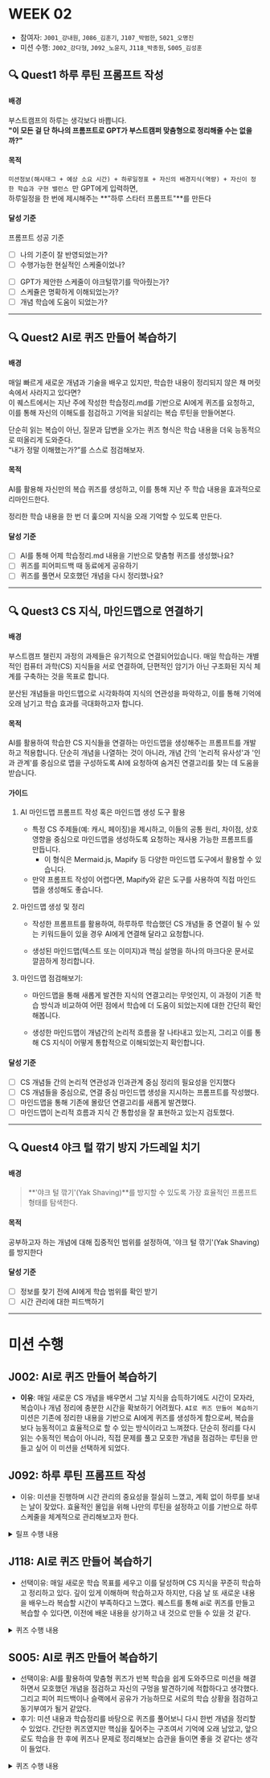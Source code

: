 # WEEK 02

- 참여자: `J001_강내원`, `J086_김훈기`, `J107_박범한`, `S021_오명진`
- 미션 수행: `J002_강다형`, `J092_노윤지`, `J118_박종원`, `S005_김성훈`

<!-- # 퀘스트 선정 및 가이드라인 -->

## 🔍 Quest1 하루 루틴 프롬프트 작성

#### 배경

부스트캠프의 하루는 생각보다 바쁩니다.  
**"이 모든 걸 단 하나의 프롬프트로 GPT가 부스트캠퍼 맞춤형으로 정리해줄 수는 없을까?"**

#### 목적

`미션정보(해시태그 + 예상 소요 시간) + 하루일정표 + 자신의 배경지식(역량) + 자신이 정한 학습과 구현 밸런스 `만 GPT에게 입력하면,  
하루일정을 한 번에 제시해주는 **"하루 스타터 프롬프트"**를 만든다

#### 달성 기준

프롬프트 성공 기준

* [ ] 나의 기준이 잘 반영되었는가?
* [ ] 수행가능한 현실적인 스케줄이었나?
- [ ] GPT가 제안한 스케줄이 야크털깎기를 막아줬는가?
- [ ] 스케쥴은 명확하게 이해되었는가?
- [ ] 개념 학습에 도움이 되었는가?

---

## 🔍 Quest2 AI로 퀴즈 만들어 복습하기

#### 배경

매일 빠르게 새로운 개념과 기술을 배우고 있지만, 학습한 내용이 정리되지 않은 채 머릿속에서 사라지고 있다면?  
이 퀘스트에서는 지난 주에 작성한 학습정리.md를 기반으로 AI에게 퀴즈를 요청하고, 이를 통해 자신의 이해도를 점검하고 기억을 되살리는 복습 루틴을 만들어본다.  
  
단순히 읽는 복습이 아닌, 질문과 답변을 오가는 퀴즈 형식은 학습 내용을 더욱 능동적으로 떠올리게 도와준다.  
“내가 정말 이해했는가?”를 스스로 점검해보자.  

#### 목적

AI를 활용해 자신만의 복습 퀴즈를 생성하고, 이를 통해 지난 주 학습 내용을 효과적으로 리마인드한다.

정리한 학습 내용을 한 번 더 훑으며 지식을 오래 기억할 수 있도록 만든다.

#### 달성 기준

- [ ] AI를 통해 어제 학습정리.md 내용을 기반으로 맞춤형 퀴즈를 생성했나요?
- [ ] 퀴즈를 피어피드백 때 동료에게 공유하기
- [ ] 퀴즈를 풀면서 모호했던 개념을 다시 정리했나요?

---

## 🔍 Quest3 CS 지식, 마인드맵으로 연결하기

#### 배경

부스트캠프 챌린지 과정의 과제들은 유기적으로 연결되어있습니다.
매일 학습하는 개별적인 컴퓨터 과학(CS) 지식들을 서로 연결하여, 단편적인 암기가 아닌 구조화된 지식 체계를 구축하는 것을 목표로 합니다.

분산된 개념들을 마인드맵으로 시각화하여 지식의 연관성을 파악하고, 이를 통해 기억에 오래 남기고 학습 효과를 극대화하고자 합니다.


#### 목적

AI를 활용하여 학습한 CS 지식들을 연결하는 마인드맵을 생성해주는 프롬프트를 개발하고 적용합니다. 단순히 개념을 나열하는 것이 아니라, 개념 간의 '논리적 유사성'과 '인과 관계'를 중심으로 맵을 구성하도록 AI에 요청하여 숨겨진 연결고리를 찾는 데 도움을 받습니다.

#### 가이드

1. AI 마인드맵 프롬프트 작성 혹은 마인드맵 생성 도구 활용

   - 특정 CS 주제들(예: 캐시, 페이징)을 제시하고, 이들의 공통 원리, 차이점, 상호 영향을 중심으로 마인드맵을 생성하도록 요청하는 재사용 가능한 프롬프트를 만듭니다.
     - 이 형식은 Mermaid.js, Mapify 등 다양한 마인드맵 도구에서 활용할 수 있습니다.
   - 만약 프롬프트 작성이 어렵다면, Mapify와 같은 도구를 사용하여 직접 마인드맵을 생성해도 좋습니다.

2. 마인드맵 생성 및 정리

   - 작성한 프롬프트를 활용하여, 하루하루 학습했던 CS 개념들 중 연결이 될 수 있는 키워드들이 있을 경우 AI에게 연결해 달라고 요청합니다.

   - 생성된 마인드맵(텍스트 또는 이미지)과 핵심 설명을 하나의 마크다운 문서로 깔끔하게 정리합니다.

3. 마인드맵 점검해보기:

   - 마인드맵을 통해 새롭게 발견한 지식의 연결고리는 무엇인지, 이 과정이 기존 학습 방식과 비교하여 어떤 점에서 학습에 더 도움이 되었는지에 대한 간단히 확인해봅니다.

   - 생성한 마인드맵이 개념간의 논리적 흐름을 잘 나타내고 있는지, 그리고 이를 통해 CS 지식이 어떻게 통합적으로 이해되었는지 확인합니다.

#### 달성 기준

- [ ] CS 개념들 간의 논리적 연관성과 인과관계 중심 정리의 필요성을 인지했다
- [ ] CS 개념들을 중심으로, 연결 중심 마인드맵 생성을 지시하는 프롬프트를 작성했다.
- [ ] 마인드맵을 통해 기존에 몰랐던 연결고리를 새롭게 발견했다.
- [ ] 마인드맵이 논리적 흐름과 지식 간 통합성을 잘 표현하고 있는지 검토했다.

---

## 🔍 Quest4 야크 털 깎기 방지 가드레일 치기

#### 배경

> **'야크 털 깎기'(Yak Shaving)**를 방지할 수 있도록 가장 효율적인 프롬프트 형태를 탐색한다.

#### 목적

공부하고자 하는 개념에 대해 집중적인 범위를 설정하여, '야크 털 깎기'(Yak Shaving)를 방지한다

#### 달성 기준

* [ ] 정보를 찾기 전에 AI에게 학습 범위를 확인 받기
* [ ] 시간 관리에 대한 피드백하기

---

# 미션 수행

## J002: **AI로 퀴즈 만들어 복습하기**

- **이유**: 매일 새로운 CS 개념을 배우면서 그날 지식을 습득하기에도 시간이 모자라, 복습이나 개념 정리에 충분한 시간을 확보하기 어려웠다. `AI로 퀴즈 만들어 복습하기` 미션은 기존에 정리한 내용을 기반으로 AI에게 퀴즈를 생성하게 함으로써, 복습을 보다 능동적이고 효율적으로 할 수 있는 방식이라고 느껴졌다. 단순히 정리를 다시 읽는 수동적인 복습이 아니라, 직접 문제를 풀고 모호한 개념을 점검하는 루틴을 만들고 싶어 이 미션을 선택하게 되었다.

## J092: **하루 루틴 프롬프트 작성**

- 이유: 미션을 진행하며 시간 관리의 중요성을 절실히 느꼈고, 계획 없이 하루를 보내는 날이 잦았다. 효율적인 몰입을 위해 나만의 루틴을 설정하고 이를 기반으로 하루 스케줄을 체계적으로 관리해보고자 한다.

<details>
<summary> 릴프 수행 내용 </summary>
## 하루 루틴 프롬프트 작성

### 프롬프트
```
🧠 하루 스타터 프롬프트
- 지금 시간은 {{시작시간}}이고 나는 {{취침시간}}까지 작업할 예정이야
- 미션은 {{미션 설명}}이고, 학습 키워드는 {{학습 키워드}}야
- 내 방식은 학습은 단단히 한 뒤, 설계/구현은 애자일하게 반복하며 완성하는 흐름이 좋아
- 내 특징은 learning by doing을 중요하게 생각하고, 머메이드로 구조도 그리는 걸 좋아해
- 이걸 기반으로 오늘 하루를 시간대별로 나눠서 계획 짜줘. 스트레칭 시간과 회고 포인트도 함께!
```

### 결과
|시간|할 일|목적/성과|
|---|---|---|
|14:30~14:45|**오늘 목표 재정비 + 리듬 설정**|- 목표 확인, 마음가짐 다지기- 리드미에 오늘 목표 작성|
|14:45~15:30|**학습 ① 비동기 이벤트의 철학, setTimeout vs setImmediate 등**|- 이벤트 큐 / 루프의 흐름 체계화- 단순 호출 vs 메시징 방식 구분|
|15:30~16:30|**학습 ② 병렬 처리 구조와 EventEmitter 설계 사례**|- Node.js에서 비동기 시스템을 어떻게 구성할지 감 잡기|
|16:30~17:00|**학습 ③ 객체지향 데이터 흐름 정리 & 머메이드로 구조도 그리기**|- 모듈 간 메시지 흐름 시각화- 책임 분리 아이디어 도출|
|17:00~17:30|**학습 정리 및 체크포인트 작성**|- 배운 내용을 미션 요구사항에 연결- 구현 목표 뽑아내기|
|17:30~18:30|**설계 시작: 최소한의 흐름 설계 + 이벤트 흐름 스케치**|- 큐, 매니저, 모듈 구성- 대기 상태, 처리 시작/종료의 시점 명확화|
|18:30~19:30|🍽 **저녁 식사 + 가벼운 산책 또는 뇌 리셋**|- 장기 집중을 위한 리프레시|
|19:30~21:00|**1차 구현: 등록 -> 큐 -> 변환 모듈 흐름 구현 + 콘솔 출력**|- EventEmitter / setTimeout 활용- 상태 변화 로그 찍기|
|21:00~22:00|**2차 구현: 변환 -> 검증 흐름 구현**|- 한 번에 하나만 처리하는 구조 시뮬레이션- 큐 동작 검증|
|22:00~22:30|**현황판 구현 + 고객별 상태 출력 구현**|- DashBoard 역할 설계 및 상태 추적|
|22:30~23:00|**테스트: 시나리오 입력 값에 따라 동작 확인 + 버그 수정**|- 비동기 흐름 꼬임 방지- 시각화 로그 보강|
|23:00~23:30|**리드미 작성 (설계 배경, 흐름도, 사용법)**|- 깃허브 공유 기준 리드미 정리|
|23:30~00:30|**정리 및 부족한 구현 + 가벼운 리팩터링**|- 분리 안된 로직 나누기- 이벤트 이름 의미 있게 명명|
|00:30~01:30|**회고 + 학습 내용 미션에 써먹기 정리**|- 학습한 키워드가 어디에 적용됐는지 쓰기- 배운 점 정리|
|01:30~02:00|**정리 마무리 + 수면 준비 루틴**|- 브라우저 탭 닫기- 내일 해야 할 것 생각해두기|

### 느낀점
- 원래 자세하게 계획을 짜지 않아서 계획표가 있으니까 조금 부담?도 됐던 것 같다. 그래도 전체적인 가이드를 잡고 미션을 진행할 수 있어서 의미 있었다.

</details>

## J118: **AI로 퀴즈 만들어 복습하기**

- 선택이유: 매일 새로운 학습 목표를 세우고 이를 달성하며 CS 지식을 꾸준히 학습하고 정리하고 있다. 깊이 있게 이해하며 학습하고자 하지만, 다음 날 또 새로운 내용을 배우느라 복습할 시간이 부족하다고 느꼈다. 퀘스트를 통해 ai로 퀴즈를 만들고 복습할 수 있다면, 이전에 배운 내용을 상기하고 내 것으로 만들 수 있을 것 같다.
  
<details>

<summary> 퀴즈 수행 내용 </summary>

## Day13 미션 퀴즈

### **1. git add 명령어가 실제로 하는 일은 무엇인가요?**

**a)** 파일을 리포지토리에 즉시 커밋한다

**b)** 파일을 .gitignore에 추가한다

**c)** 파일을 staging 영역(index)에 등록한다

**d)** 로컬 저장소를 원격 저장소와 동기화한다

💡 **정답: c**

> git add는 워킹 디렉토리에서 변경된 파일을 staging 영역(즉, index)에 등록하여, 다음 커밋에 포함되도록 준비시킨다. 실제 커밋은 git commit 명령어로 이루어진다.
> 

---

### **2. Git의 index 파일은 어떤 정보를 담고 있나요?**

**객관식 보기**

**a)** 저장소의 커밋 메시지 목록

**b)** 스테이징된 파일들의 메타데이터와 blob 해시

**c)** 브랜치 목록과 리모트 URL

**d)** 이전 커밋의 부모 해시 정보

💡 **정답: b**

> Git의 **index** 파일은 staging 영역의 스냅샷을 저장하는 바이너리 파일이다.내부에는 스테이징된 파일의 **경로**, **퍼미션 정보**, **파일 크기**, **수정 시간**, 그리고 **blob 객체의 SHA-1 해시**가 담겨 있다.이 정보를 바탕으로 Git은 정확한 커밋 내용을 구성할 수 있다.
> 

---

### **3. Git에서 blob 객체는 어떤 역할을 하나요?**

**a)** 파일의 디렉토리 구조를 저장한다

**b)** 브랜치 이름을 저장한다

**c)** 실제 파일의 내용을 저장한다

**d)** 커밋 메시지를 저장한다

💡 **정답: c**

> blob은 Git이 파일 내용을 저장하는 방식이다. 각 파일의 내용은 blob 객체로 변환되어 .git/objects에 저장되며, 동일한 내용의 파일은 동일한 blob 해시를 갖는다.
> 

---

### **4. Git의 .git/objects 디렉토리에 저장된 파일 경로는 어떻게 구성되나요?**

**a)** 파일 이름을 알파벳순으로 정렬하여 경로로 사용

**b)** 커밋 메시지의 일부를 디렉토리 이름으로 사용

**c)** SHA-1 해시의 앞 2자리를 디렉토리, 나머지를 파일명으로 사용

**d)** 파일 크기와 확장자에 따라 자동으로 배치됨

💡 **정답: c**

> 예를 들어, SHA-1 해시가 b6fc4c...라면 objects/b6/fc4c... 형태로 저장된다. 이는 파일 수가 많아질 경우 성능을 높이기 위한 Git의 설계이다.
> 

---

### **5. Git에서 staging 영역(index)은 언제 사용되며, 어떤 동작 이후 내용이 반영되나요?**

**a)** 파일을 삭제한 직후 바로 반영됨

**b)** git add 명령으로 index에 반영되며, 이후 git commit 시 커밋에 포함됨

**c)** git push를 수행하면 index가 자동으로 업데이트됨

**d)** 워킹 디렉토리에서 파일을 수정하면 자동으로 갱신됨

💡 **정답: b**

> staging 영역은 git add로 파일을 등록하면 갱신되며, 커밋 시 그 스냅샷이 기준이 된다. Git은 워킹 디렉토리 → index → 커밋으로 흐름이 구성된다.

## 느낀점

미션 수행 다음날 가볍게 수행했지만 생각보다 주요내용에 대한 복습이 된다는 것을 체감할 수 있었다..!

</details>

## S005: **AI로 퀴즈 만들어 복습하기**

- 선택이유: AI를 활용하여 맞춤형 퀴즈가 반복 학습을 쉽게 도와주므로 미션을 해결하면서 모호했던 개념을 점검하고 자신의 구멍을 발견하기에 적합하다고 생각했다. 그리고 피어 피드백이나 슬랙에서 공유가 가능하므로 서로의 학습 상황을 점검하고 동기부여가 될거 같았다.
- 후기: 미션 내용과 학습정리를 바탕으로 퀴즈를 풀어보니 다시 한번 개념을 정리할 수 있었다. 간단한 퀴즈였지만 핵심을 짚어주는 구조여서 기억에 오래 남았고, 앞으로도 학습을 한 후에 퀴즈나 문제로 정리해보는 습관을 들이면 좋을 것 같다는 생각이 들었다.

<details>

<summary> 퀴즈 수행 내용 </summary>

## 🧠 월요일 CS 복습 퀴즈

### Q1.

Q. DispatchQueue(label: "com.example.myQueue")로 생성된 큐의 기본 특성은?

A. 전역(Global) 병렬 큐
B. 사용자 정의 병렬 큐
C. 직렬(Serial) 큐
D. 메인 큐(Main Queue)

정답: C — `DispatchQueue(label:)`은 기본적으로 직렬 큐를 생성함.

### Q2.

Q. 이벤트 큐(Event Queue)의 주된 역할은?

A. 이벤트를 즉시 실행해 병목을 줄임
B. 이벤트를 무작위 순서로 분산 처리함
C. 이벤트를 순차적으로 저장하고 처리 흐름을 제어함
D. 이벤트 간 충돌을 막기 위해 동시에 처리함

정답: C — FIFO(First-In First-Out) 방식으로 비동기 이벤트 흐름을 제어함.

### Q3.

Q. 다음 중 OperationQueue가 GCD와 다른 고유의 기능은 무엇인가?

A. 스레드 풀에 작업을 넣는 기능
B. 작업의 우선순위와 의존성 설정
C. 병렬 처리를 지원
D. 백그라운드에서 작업 실행


정답: B — `OperationQueue`는 작업 간 우선순위 및 의존성 설정이 가능함.

### Q4.

Q. GCD에서 스레드 풀(Thread Pool)을 사용하는 주된 이유는?

A. 스레드마다 새로운 메모리를 할당하기 위해
B. 비동기 작업을 직렬로 만들기 위해
C. 스레드 생성 비용을 줄이고, 재사용으로 효율을 높이기 위해
D. UI 업데이트를 쉽게 하기 위해

정답: C — GCD는 시스템 제공 스레드 풀을 활용해 비용을 줄이고 효율적으로 스케줄링함.

### Q5.

Q. Swift에서 DispatchQueue.global().async로 코드를 실행하면 발생하는 현상으로 올바른 것은?

A. 코드는 즉시 실행되며 동기적으로 블로킹된다
B. 작업은 새로운 스레드를 생성해 메인 스레드에서 실행된다
C. 작업은 비동기로 백그라운드 스레드에서 실행된다
D. 메모리는 자동 해제되지 않는다

정답: C — `.async`는 비동기로 백그라운드 스레드에서 실행되며 메인 스레드를 블로킹하지 않음.



## 🧠 수요일 CS 복습 퀴즈

### Q1.

Git에서 커밋 해시는 어떤 데이터를 해싱한 결과로 생성되는가?

A. 커밋 메시지만
B. 커밋 메시지와 타임스탬프만
C. commit <size>\0<커밋 내용> 전체 바이트
D. 트리 해시, 부모 해시만

정답: C


### Q2.

mit에서 커밋 로그(mit log)에 출력되는 해시와 mit commit으로 저장된 커밋 해시는, 동일한 커밋이라면 항상 같아야 한다.

정답: O
(단, 같은 데이터로 해시를 계산했을 경우에만 동일함)


### Q3.

다음 중 블랙박스 테스트(Black-box Testing)의 가장 핵심적인 특징은?

A. 내부 구현을 보고 테스트 케이스를 작성한다.
B. 성능 프로파일링을 포함한다.
C. 외부 동작과 입력/출력만으로 테스트한다.
D. 테스트 커버리지를 분석한다.

정답: C


### Q4.

LogManager.appendLog에서 커밋 해시가 실제 저장된 해시와 달랐다면, 가장 가능성 높은 원인은 “toGitFormat()”의 누락된 사용이다.

정답: O


### Q5.

다음 중 테스트 용이성을 높이기 위한 전략으로 가장 알맞은 것은?

A. 모든 클래스를 final로 선언한다.
B. 의존 객체를 직접 생성하여 사용한다.
C. 객체 간 의존성을 인터페이스(프로토콜)로 추상화한다.
D. 파일 시스템에 바로 접근한다.

정답: C

## 느낀점

미션 수행 다음날 가볍게 수행했지만 생각보다 주요내용에 대한 복습이 된다는 것을 체감할 수 있었다..!
</details>

